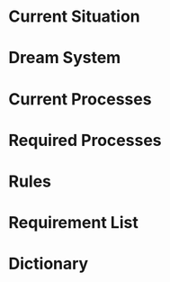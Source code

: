 # Current Situation

# Dream System

# Current Processes

# Required Processes

# Rules

# Requirement List

# Dictionary